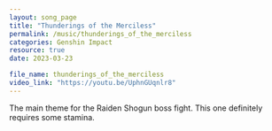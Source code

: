 ```yaml
---
layout: song_page
title: "Thunderings of the Merciless"
permalink: /music/thunderings_of_the_merciless
categories: Genshin Impact
resource: true
date: 2023-03-23

file_name: thunderings_of_the_merciless
video_link: "https://youtu.be/UphnGUqnlr8"
---
```


The main theme for the Raiden Shogun boss fight. This one definitely requires some stamina.
